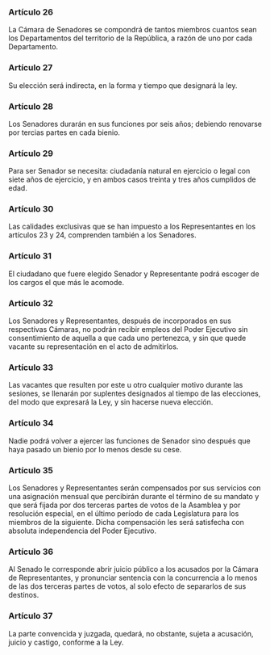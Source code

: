 ### Artículo 26 ###

La Cámara de Senadores se compondrá de tantos miembros cuantos sean los Departamentos del territorio de la República, a razón de uno por cada Departamento.

### Artículo 27 ###

Su elección será indirecta, en la forma y tiempo que designará la ley.

### Artículo 28 ###

Los Senadores durarán en sus funciones por seis años; debiendo renovarse por tercias partes en cada bienio.

### Artículo 29 ###

Para ser Senador se necesita: ciudadanía natural en ejercicio o legal con siete años de ejercicio, y en ambos casos treinta y tres años cumplidos de edad.

### Artículo 30 ###

Las calidades exclusivas que se han impuesto a los Representantes en los artículos 23 y 24, comprenden también a los Senadores.

### Artículo 31 ###

El ciudadano que fuere elegido Senador y Representante podrá escoger de los cargos el que más le acomode.

### Artículo 32 ###

Los Senadores y Representantes, después de incorporados en sus respectivas Cámaras, no podrán recibir empleos del Poder Ejecutivo sin consentimiento de aquella a que cada uno pertenezca, y sin que quede vacante su representación en el acto de admitirlos.

### Artículo 33 ###

Las vacantes que resulten por este u otro cualquier motivo durante las sesiones, se llenarán por suplentes designados al tiempo de las elecciones, del modo que expresará la Ley, y sin hacerse nueva elección.

### Artículo 34 ###

Nadie podrá volver a ejercer las funciones de Senador sino después que haya pasado un bienio por lo menos desde su cese.

### Artículo 35 ###

Los Senadores y Representantes serán compensados por sus servicios con una asignación mensual que percibirán durante el término de su mandato y que será fijada por dos terceras partes de votos de la Asamblea y por resolución especial, en el último período de cada Legislatura para los miembros de la siguiente.
Dicha compensación les será satisfecha con absoluta independencia del Poder Ejecutivo.

### Artículo 36 ###

Al Senado le corresponde abrir juicio público a los acusados por la Cámara de Representantes, y pronunciar sentencia con la concurrencia a lo menos de las dos terceras partes de votos, al solo efecto de separarlos de sus destinos.

### Artículo 37 ###

La parte convencida y juzgada, quedará, no obstante, sujeta a acusación, juicio y castigo, conforme a la Ley.
